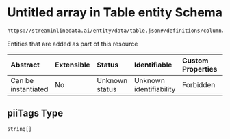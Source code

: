 # Untitled array in Table entity Schema

```txt
https://streaminlinedata.ai/entity/data/table.json#/definitions/column/properties/piiTags
```

Entities that are added as part of this resource

| Abstract            | Extensible | Status         | Identifiable            | Custom Properties | Additional Properties | Access Restrictions | Defined In                                                   |
| :------------------ | :--------- | :------------- | :---------------------- | :---------------- | :-------------------- | :------------------ | :----------------------------------------------------------- |
| Can be instantiated | No         | Unknown status | Unknown identifiability | Forbidden         | Allowed               | none                | [table.json*](table.md "open original schema") |

## piiTags Type

`string[]`
